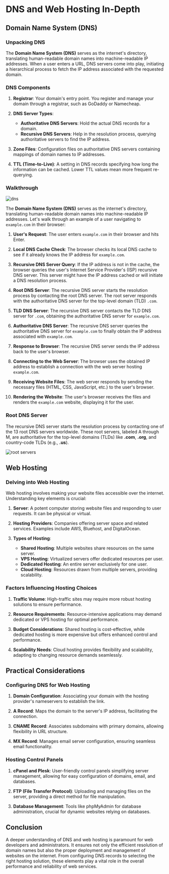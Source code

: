 # DNS and Web Hosting In-Depth

## Domain Name System (DNS)

### Unpacking DNS

The **Domain Name System (DNS)** serves as the internet's directory, translating human-readable domain names into machine-readable IP addresses. When a user enters a URL, DNS servers come into play, initiating a hierarchical process to fetch the IP address associated with the requested domain.

### DNS Components

1. **Registrar**: Your domain's entry point. You register and manage your domain through a registrar, such as GoDaddy or Namecheap.

2. **DNS Server Types**:
   - **Authoritative DNS Servers**: Hold the actual DNS records for a domain.
   - **Recursive DNS Servers**: Help in the resolution process, querying authoritative servers to find the IP address.

3. **Zone Files**: Configuration files on authoritative DNS servers containing mappings of domain names to IP addresses.

4. **TTL (Time-to-Live)**: A setting in DNS records specifying how long the information can be cached. Lower TTL values mean more frequent re-querying.

### Walkthrough

![dns](https://media.licdn.com/dms/image/D4D12AQF9pJ6a3GRtwg/article-cover_image-shrink_720_1280/0/1678451124868?e=2147483647&v=beta&t=ZS4716HypfA9fZXLyaQdta1ixvwiC6Y4DP3zour6Xk8)

The **Domain Name System (DNS)** serves as the internet's directory, translating human-readable domain names into machine-readable IP addresses. Let's walk through an example of a user navigating to `example.com` in their browser:

1. **User's Request**: The user enters `example.com` in their browser and hits Enter.

2. **Local DNS Cache Check**: The browser checks its local DNS cache to see if it already knows the IP address for `example.com`.

3. **Recursive DNS Server Query**: If the IP address is not in the cache, the browser queries the user's Internet Service Provider's (ISP) recursive DNS server. This server might have the IP address cached or will initiate a DNS resolution process.

4. **Root DNS Server**: The recursive DNS server starts the resolution process by contacting the root DNS server. The root server responds with the authoritative DNS server for the top-level domain (TLD) `.com`.

5. **TLD DNS Server**: The recursive DNS server contacts the TLD DNS server for `.com`, obtaining the authoritative DNS server for `example.com`.

6. **Authoritative DNS Server**: The recursive DNS server queries the authoritative DNS server for `example.com` to finally obtain the IP address associated with `example.com`.

7. **Response to Browser**: The recursive DNS server sends the IP address back to the user's browser.

8. **Connecting to the Web Server**: The browser uses the obtained IP address to establish a connection with the web server hosting `example.com`.

9. **Receiving Website Files**: The web server responds by sending the necessary files (HTML, CSS, JavaScript, etc.) to the user's browser.

10. **Rendering the Website**: The user's browser receives the files and renders the `example.com` website, displaying it for the user.

### Root DNS Server 

The recursive DNS server starts the resolution process by contacting one of the 13 root DNS servers worldwide. These root servers, labeled A through M, are authoritative for the top-level domains (TLDs) like **.com**, **.org**, and country-code TLDs (e.g., **.us**).

![root servers](https://coednssecurity.in/assets/images/LORS.jpg)

## Web Hosting

### Delving into Web Hosting

Web hosting involves making your website files accessible over the internet. Understanding key elements is crucial:

1. **Server**: A potent computer storing website files and responding to user requests. It can be physical or virtual.

2. **Hosting Providers**: Companies offering server space and related services. Examples include AWS, Bluehost, and DigitalOcean.

3. **Types of Hosting**:
   - **Shared Hosting**: Multiple websites share resources on the same server.
   - **VPS Hosting**: Virtualized servers offer dedicated resources per user.
   - **Dedicated Hosting**: An entire server exclusively for one user.
   - **Cloud Hosting**: Resources drawn from multiple servers, providing scalability.

### Factors Influencing Hosting Choices

1. **Traffic Volume**: High-traffic sites may require more robust hosting solutions to ensure performance.

2. **Resource Requirements**: Resource-intensive applications may demand dedicated or VPS hosting for optimal performance.

3. **Budget Considerations**: Shared hosting is cost-effective, while dedicated hosting is more expensive but offers enhanced control and performance.

4. **Scalability Needs**: Cloud hosting provides flexibility and scalability, adapting to changing resource demands seamlessly.

## Practical Considerations

### Configuring DNS for Web Hosting

1. **Domain Configuration**: Associating your domain with the hosting provider's nameservers to establish the link.

2. **A Record**: Maps the domain to the server's IP address, facilitating the connection.

3. **CNAME Record**: Associates subdomains with primary domains, allowing flexibility in URL structure.

4. **MX Record**: Manages email server configuration, ensuring seamless email functionality.

### Hosting Control Panels

1. **cPanel and Plesk**: User-friendly control panels simplifying server management, allowing for easy configuration of domains, email, and databases.

2. **FTP (File Transfer Protocol)**: Uploading and managing files on the server, providing a direct method for file manipulation.

3. **Database Management**: Tools like phpMyAdmin for database administration, crucial for dynamic websites relying on databases.

## Conclusion

A deeper understanding of DNS and web hosting is paramount for web developers and administrators. It ensures not only the efficient resolution of domain names but also the proper deployment and management of websites on the internet. From configuring DNS records to selecting the right hosting solution, these elements play a vital role in the overall performance and reliability of web services.

